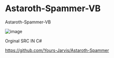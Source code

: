 # Astaroth-Spammer-VB
Astaroth-Spammer-VB

![image](https://user-images.githubusercontent.com/74623428/190532135-b4f2922f-5724-401d-a840-9dc7638454aa.png)


Orginal SRC IN C#

https://github.com/Yours-Jarvis/Astaroth-Spammer
